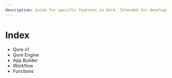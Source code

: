 ```yaml
---
description: Guide for specific features in Qore. Intended for developers.
---
```


# Index

* Qore v1
* Qore Engine
* App Builder
* Workflow
* Functions
